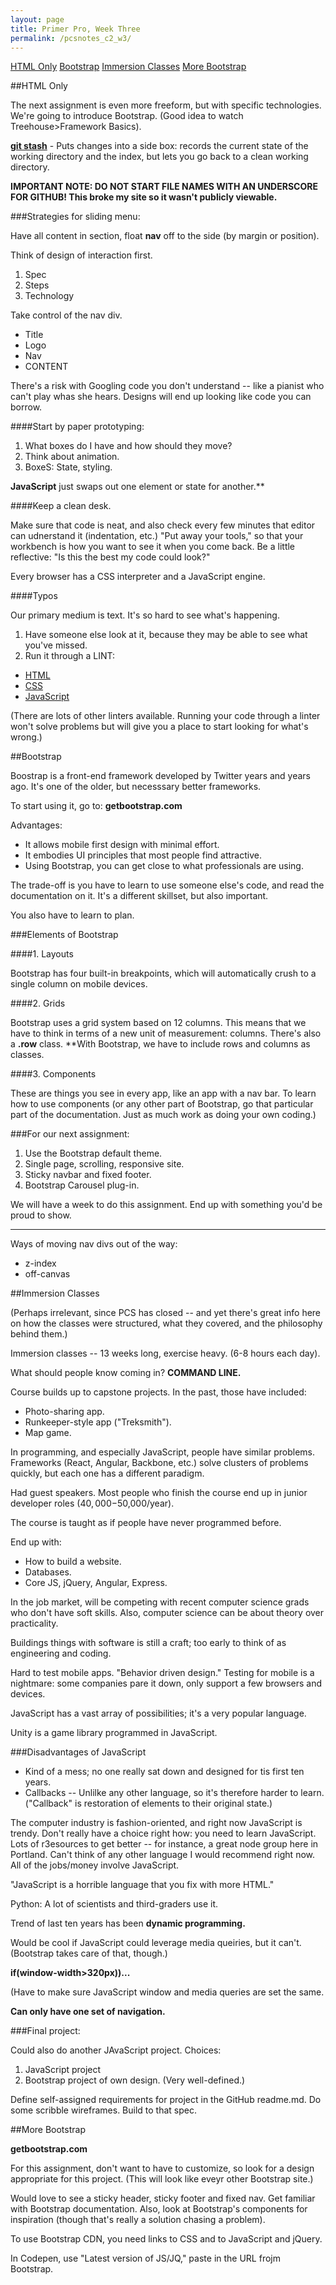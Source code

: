 ```yaml
---
layout: page
title: Primer Pro, Week Three
permalink: /pcsnotes_c2_w3/
---
```


[HTML Only](#htmlOnly)
[Bootstrap](#bootstrap)
[Immersion Classes](#immersion)
[More Bootstrap](#moreBootstrap)

<a name="htmlOnly"></a>
##HTML Only

The next assignment is even more freeform, but with specific technologies. We're going to introduce Bootstrap.  (Good idea to watch Treehouse>Framework Basics).

[**git stash**](https://git-scm.com/docs/git-stash) - Puts changes into a side box: records the current state of the working directory and the index, but lets you go back to a clean working directory.

**IMPORTANT NOTE: DO NOT START FILE NAMES WITH AN UNDERSCORE FOR GITHUB! This broke my site so it wasn't publicly viewable.**

###Strategies for sliding menu:

Have all content in section, float **nav** off to the side (by margin or position).

Think of design of interaction first.

1. Spec
2. Steps
3. Technology

Take control of the nav div.

* Title
* Logo
* Nav
* CONTENT

There's a risk with Googling code you don't understand -- like a pianist who can't play whas she hears.  Designs will end up looking like code you can borrow.

####Start by paper prototyping:

1. What boxes do I have and how should they move?
2. Think about animation.
3. BoxeS: State, styling.

**JavaScript** just swaps out one element or state for another.**

####Keep a clean desk.

Make sure that code is neat, and also check every few minutes that editor can udnerstand it (indentation, etc.)  "Put away your tools," so that your workbench is how you want to see it when you come back.  Be a little reflective: "Is this the best my code could look?"

Every browser has a CSS interpreter and a JavaScript engine.

####Typos

Our primary medium is text. It's so hard to see what's happening.

1. Have someone else look at it, because they may be able to see what you've missed.
2. Run it through a LINT:
  * [HTML](https://validator.w3.org/)
  * [CSS](http://jigsaw.w3.org/css-validator/)
  * [JavaScript](http://eslint.org/)

(There are lots of other linters available. Running your code through a linter won't solve problems but will give you a place to start looking for what's wrong.)

<a name="bootstrap"></a>
##Bootstrap

Boostrap is a front-end framework developed by Twitter years and years ago. It's one of the older, but necesssary better frameworks.

To start using it, go to: **getbootstrap.com**

Advantages:

* It allows mobile first design with minimal effort.
* It embodies UI principles that most people find attractive.
* Using Bootstrap, you can get close to what professionals are using. 

The trade-off is you have to learn to use someone else's code, and read the documentation on it. It's a different skillset, but also important.

You also have to learn to plan.

###Elements of Bootstrap

####1. Layouts

Bootstrap has four built-in breakpoints, which will automatically crush to a single column on mobile devices.

####2. Grids

Bootstrap uses a grid system based on 12 columns. This means that we have to think in terms of a new unit of measurement: columns. There's also a **.row** class.  **With Bootstrap, we have to include rows and columns as classes.

####3. Components

These are things you see in every app, like an app with a nav bar. To learn how to use components (or any other part of Bootstrap, go that particular part of the documentation. Just as much work as doing your own coding.)

###For our next assignment:

1. Use the Bootstrap default theme.
2. Single page, scrolling, responsive site.
3. Sticky navbar and fixed footer.
4. Bootstrap Carousel plug-in.

We will have a week to do this assignment. End up with something you'd be proud to show.

***

Ways of moving nav divs out of the way:

* z-index
* off-canvas

<a name="immersion"></a>
##Immersion Classes

(Perhaps irrelevant, since PCS has closed -- and yet there's great info here on how the classes were structured, what they covered, and the philosophy behind them.)

Immersion classes -- 13 weeks long, exercise heavy. (6-8 hours each day).

What should people know coming in? **COMMAND LINE.**

Course builds up to capstone projects. In the past, those have included:

* Photo-sharing app.
* Runkeeper-style app ("Treksmith").
* Map game.

In programming, and especially JavaScript, people have similar problems. Frameworks (React, Angular, Backbone, etc.) solve clusters of problems quickly, but each one has a different paradigm.

Had guest speakers.  Most people who finish the course end up in junior developer roles ($40,000-$50,000/year).

The course is taught as if people have never programmed before.

End up with:

* How to build a website.
* Databases.
* Core JS, jQuery, Angular, Express.

In the job market, will be competing with recent computer science grads who don't have soft skills. Also, computer science can be about theory over practicality.

Buildings things with software is still a craft; too early to think of as engineering and coding.

Hard to test mobile apps.  "Behavior driven design." Testing for mobile is a nightmare: some companies pare it down, only support a few browsers and devices.

JavaScript has a vast array of possibilities; it's a very popular language.

Unity is a game library programmed in JavaScript.

###Disadvantages of JavaScript

* Kind of a mess; no one really sat down and designed for tis first ten years.
* Callbacks -- Unlilke any other language, so it's therefore harder to learn. ("Callback" is restoration of elements to their original state.)

The computer industry is fashion-oriented, and right now JavaScript is trendy. Don't really have a choice right how: you need to learn JavaScript. Lots of r3esources to get better -- for instance, a great node group here in Portland.  Can't think of any other language I would recommend right now.  All of the jobs/money involve JavaScript. 

"JavaScript is a horrible language that you fix with more HTML."

Python: A lot of scientists and third-graders use it.

Trend of last ten years has been **dynamic programming.**

Would be cool if JavaScript could leverage media queiries, but it can't. (Bootstrap takes care of that, though.)

**if(window-width>320px))...**

(Have to make sure JavaScript window and media queries are set the same.

**Can only have one set of navigation.**

###Final project: 

Could also do another JAvaScript project.  Choices:

1. JavaScript project
2. Bootstrap project of own design. (Very well-defined.)

Define self-assigned requirements for project in the GitHub readme.md.  Do some scribble wireframes. Build to that spec.

<a name="moreBootstrap"></a>
##More Bootstrap

**getbootstrap.com**

For this assignment, don't want to have to customize, so look for a design appropriate for this project. (This will look like eveyr other Bootstrap site.)

Would love to see a sticky header, sticky footer and fixed nav.  Get familiar with Bootstrap documentation. Also, look at Bootstrap's components for inspiration (though that's really a solution chasing a problem).

To use Bootstrap CDN, you need links to CSS and to JavaScript and jQuery.

In Codepen, use "Latest version of JS/JQ," paste in the URL frojm Bootstrap.
